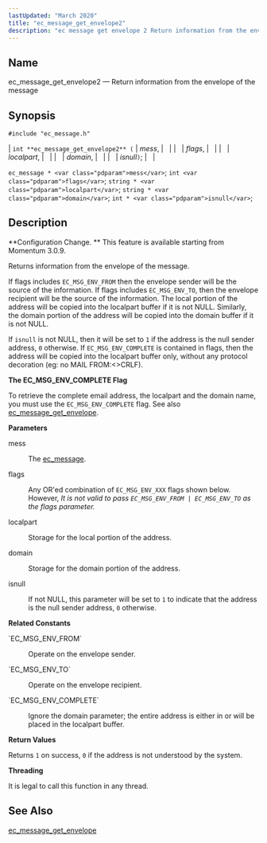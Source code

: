 ```yaml
---
lastUpdated: "March 2020"
title: "ec_message_get_envelope2"
description: "ec message get envelope 2 Return information from the envelope of the message int ec message get envelope 2 mess flags localpart domain isnull ec message mess int flags string localpart string domain int isnull Configuration Change This feature is available starting from Momentum 3 0 9 Returns information from..."
---
```


<a name="apis.ec_message_get_envelope2"></a> 
## Name

ec_message_get_envelope2 — Return information from the envelope of the message

## Synopsis

`#include "ec_message.h"`

| `int **ec_message_get_envelope2** (` | <var class="pdparam">mess</var>, |   |
|   | <var class="pdparam">flags</var>, |   |
|   | <var class="pdparam">localpart</var>, |   |
|   | <var class="pdparam">domain</var>, |   |
|   | <var class="pdparam">isnull</var>`)`; |   |

`ec_message * <var class="pdparam">mess</var>`;
`int <var class="pdparam">flags</var>`;
`string * <var class="pdparam">localpart</var>`;
`string * <var class="pdparam">domain</var>`;
`int * <var class="pdparam">isnull</var>`;<a name="idp55802880"></a> 
## Description

**Configuration Change. ** This feature is available starting from Momentum 3.0.9.

Returns information from the envelope of the message.

If flags includes `EC_MSG_ENV_FROM` then the envelope sender will be the source of the information. If flags includes `EC_MSG_ENV_TO`, then the envelope recipient will be the source of the information. The local portion of the address will be copied into the localpart buffer if it is not NULL. Similarly, the domain portion of the address will be copied into the domain buffer if it is not NULL.

If `isnull` is not NULL, then it will be set to `1` if the address is the null sender address, `0` otherwise. If `EC_MSG_ENV_COMPLETE` is contained in flags, then the address will be copied into the localpart buffer only, without any protocol decoration (eg: no MAIL FROM:<>CRLF).

**<a name="apis.ec_message_get_envelope2.complete"></a> The EC_MSG_ENV_COMPLETE Flag**

To retrieve the complete email address, the localpart and the domain name, you must use the `EC_MSG_ENV_COMPLETE` flag. See also [ec_message_get_envelope](/momentum/3/3-api/apis-ec-message-get-envelope).

**<a name="idp55812368"></a> Parameters**

<dl class="variablelist">

<dt>mess</dt>

<dd>

The [ec_message](/momentum/3/3-api/structs-ec-message).

</dd>

<dt>flags</dt>

<dd>

Any OR'ed combination of `EC_MSG_ENV_XXX` flags shown below. However, *It is not valid to pass `EC_MSG_ENV_FROM | EC_MSG_ENV_TO` as the flags parameter.* 

</dd>

<dt>localpart</dt>

<dd>

Storage for the local portion of the address.

</dd>

<dt>domain</dt>

<dd>

Storage for the domain portion of the address.

</dd>

<dt>isnull</dt>

<dd>

If not NULL, this parameter will be set to `1` to indicate that the address is the null sender address, `0` otherwise.

</dd>

</dl>

**<a name="idp55825552"></a> Related Constants**

<dl class="variablelist">

<dt>`EC_MSG_ENV_FROM`</dt>

<dd>

Operate on the envelope sender.

</dd>

<dt>`EC_MSG_ENV_TO`</dt>

<dd>

Operate on the envelope recipient.

</dd>

<dt>`EC_MSG_ENV_COMPLETE`</dt>

<dd>

Ignore the domain parameter; the entire address is either in or will be placed in the localpart buffer.

</dd>

</dl>

**<a name="idp55833376"></a> Return Values**

Returns `1` on success, `0` if the address is not understood by the system.

**<a name="idp55835216"></a> Threading**

It is legal to call this function in any thread.

<a name="idp55836320"></a> 
## See Also

[ec_message_get_envelope](/momentum/3/3-api/apis-ec-message-get-envelope)
